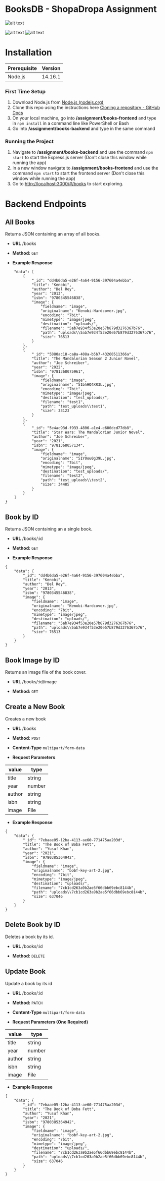 
# BooksDB - ShopaDropa Assignment
![alt text](https://github.com/Yusuf-Khan-2002/shopa-dropa-assignment/blob/main/media/home.png?raw=true)

![alt text](https://github.com/Yusuf-Khan-2002/shopa-dropa-assignment/blob/main/media/form.png?raw=true)
![alt text](https://github.com/Yusuf-Khan-2002/shopa-dropa-assignment/blob/main/media/delete.png?raw=true)

# Installation

| Prerequisite  | Version |
| ------------- | ------- |
| Node.js       | 14.16.1 |

### First Time Setup

1. Download Node.js from [Node.js (nodejs.org)](https://nodejs.org/en/)
2. Clone this repo using the instructions here [Cloning a repository - GitHub Docs](https://docs.github.com/en/repositories/creating-and-managing-repositories/cloning-a-repository)
3. On your local machine, go into **/assignment/books-frontend** and type in `npm install` in a command line like PowerShell or Bash
4. Go into **/assignment/books-backend** and type in the same command

### Running the Project

1. Navigate to **/assignment/books-backend** and use the command `npm start` to start the Express.js server (Don't close this window while running the app)
2. In a new window navigate to **/assignment/books-frontend** and use the command `npm start` to start the frontend server (Don't close this window while running the app)
3. Go to [http://localhost:3000/#/books](http://localhost:3000/#/books) to start exploring.


# Backend Endpoints

**All Books**
----
  Returns JSON containing an array of all books.

* **URL**
  /books

* **Method:**
  `GET`

* **Example Response**
```{
    "data": [
        {
            "_id": "dd4b6da5-e26f-4a64-9156-397604a4ebba",
            "title": "Kenobi",
            "author": "Del Rey",
            "year": "2013",
            "isbn": "9780345546838",
            "image": {
                "fieldname": "image",
                "originalname": "Kenobi-Hardcover.jpg",
                "encoding": "7bit",
                "mimetype": "image/jpeg",
                "destination": "uploads/",
                "filename": "5ab7e934f53e20e57b879d3276367b76",
                "path": "uploads\\5ab7e934f53e20e57b879d3276367b76",
                "size": 76513
            }
        },
        {
            "_id": "5080ac18-ca8a-408a-b5b7-43260511366a",
            "title": "The Mandalorian Season 2 Junior Novel",
            "author": "Joe Schreiber",
            "year": "2022",
            "isbn": "9781368075961",
            "image": {
                "fieldname": "image",
                "originalname": "51bhHQ4XR3L.jpg",
                "encoding": "7bit",
                "mimetype": "image/jpeg",
                "destination": "test_uploads/",
                "filename": "test1",
                "path": "test_uploads\\test1",
                "size": 33123
            }
        },
        {
            "_id": "5e4ac93d-f933-4806-a1e4-e600dcd77db8",
            "title": "Star Wars: The Mandalorian Junior Novel",
            "author": "Joe Schreiber",
            "year": "2021",
            "isbn": "9781368057134",
            "image": {
                "fieldname": "image",
                "originalname": "51Y0ou0g39L.jpg",
                "encoding": "7bit",
                "mimetype": "image/jpeg",
                "destination": "test_uploads/",
                "filename": "test2",
                "path": "test_uploads\\test2",
                "size": 34485
            }
        }
    ]
}
```

**Book by ID**
----
  Returns JSON containing an a single book.
  
* **URL**
  /books/:id

* **Method:**
  `GET`
* **Example Response**
```
{
    "data": {
        "_id": "dd4b6da5-e26f-4a64-9156-397604a4ebba",
        "title": "Kenobi",
        "author": "Del Rey",
        "year": "2013",
        "isbn": "9780345546838",
        "image": {
            "fieldname": "image",
            "originalname": "Kenobi-Hardcover.jpg",
            "encoding": "7bit",
            "mimetype": "image/jpeg",
            "destination": "uploads/",
            "filename": "5ab7e934f53e20e57b879d3276367b76",
            "path": "uploads\\5ab7e934f53e20e57b879d3276367b76",
            "size": 76513
        }
    }
}
```

**Book Image by ID**
----
  Returns an image file of the book cover.

* **URL**
  /books/:id/image

* **Method:**
  `GET`
  

**Create a New Book**
----
  Creates a new book

* **URL**
  /books
  
* **Method:**
  `POST`
 * **Content-Type**
 `multipart/form-data`
 * **Request Parameters**
 
| value  | type   |
|--------|--------|
| title  | string |
| year   | number |
| author | string |
| isbn   | string |
| image  | File   |


 * **Example Response**
```
{
    "data": {
        "_id": "7ebaae05-12ba-4113-ae60-771475aa203d",
        "title": "The Book of Boba Fett",
        "author": "Yusuf Khan",
        "year": "2021",
        "isbn": "9780385364942",
        "image": {
            "fieldname": "image",
            "originalname": "bobf-key-art-2.jpg",
            "encoding": "7bit",
            "mimetype": "image/jpeg",
            "destination": "uploads/",
            "filename": "7cb1cd263a9b2ae5f66dbb69ebc8144b",
            "path": "uploads\\7cb1cd263a9b2ae5f66dbb69ebc8144b",
            "size": 637046
        }
    }
}
```

**Delete Book by ID**
----
  Deletes a book by its id.

* **URL**
  /books/:id

* **Method:**
  `DELETE`

**Update Book**
----
  Update a book by its id

* **URL**
  /books/:id
  
* **Method:**
  `PATCH`
 * **Content-Type**
 `multipart/form-data`
 * **Request Parameters (One Required)**
 
| value  | type   |
|--------|--------|
| title  | string |
| year   | number |
| author | string |
| isbn   | string |
| image  | File   |


 * **Example Response**
```
{
    "data": {
        "_id": "7ebaae05-12ba-4113-ae60-771475aa203d",
        "title": "The Book of Boba Fett",
        "author": "Yusuf Khan",
        "year": "2021",
        "isbn": "9780385364942",
        "image": {
            "fieldname": "image",
            "originalname": "bobf-key-art-2.jpg",
            "encoding": "7bit",
            "mimetype": "image/jpeg",
            "destination": "uploads/",
            "filename": "7cb1cd263a9b2ae5f66dbb69ebc8144b",
            "path": "uploads\\7cb1cd263a9b2ae5f66dbb69ebc8144b",
            "size": 637046
        }
    }
}
```
